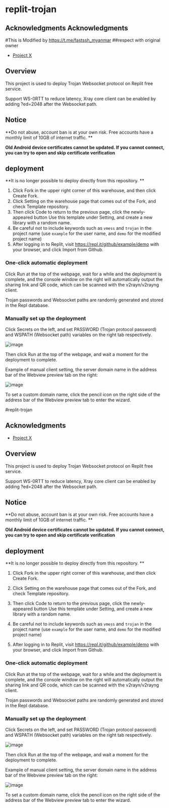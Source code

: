 # replit-trojan

## Acknowledgments Acknowledgments

#This is Modified by
https://t.me/fastssh_myanmar
##respect with original owner 

- [Project X](https://github.com/XTLS/Xray-core)

## Overview

This project is used to deploy Trojan Websocket protocol on Replit free service.

Support WS-0RTT to reduce latency, Xray core client can be enabled by adding ?ed=2048 after the Websocket path.

## Notice

 **Do not abuse, account ban is at your own risk. Free accounts have a monthly limit of 10GB of internet traffic. **
 
 **Old Android device certificates cannot be updated. If you cannot connect, you can try to open and skip certificate verification**

## deployment
 
 **It is no longer possible to deploy directly from this repository. **

 1. Click Fork in the upper right corner of this warehouse, and then click Create Fork.   
 2. Click Setting on the warehouse page that comes out of the Fork, and check Template repository.   
 3. Then click Code to return to the previous page, click the newly-appeared button Use this template under Setting, and create a new library with a random name.  
 4. Be careful not to include keywords such as `vmess` and `trojan` in the project name (use `example` for the user name, and `demo` for the modified project name)  
 5. After logging in to Replit, visit https://repl.it/github/example/demo with your browser, and click Import from Github.

### One-click automatic deployment

Click Run at the top of the webpage, wait for a while and the deployment is complete, and the console window on the right will automatically output the sharing link and QR code, which can be scanned with the v2rayn/v2rayng client.

Trojan passwords and Websocket paths are randomly generated and stored in the Repl database.

### Manually set up the deployment

Click Secrets on the left, and set PASSWORD (Trojan protocol password) and WSPATH (Websocket path) variables on the right tab respectively.

![image](https://user-images.githubusercontent.com/98247050/205805317-349f4814-5d1b-4fba-8d53-7de12a7f1810.png)

Then click Run at the top of the webpage, and wait a moment for the deployment to complete.

Example of manual client setting, the server domain name in the address bar of the Webview preview tab on the right:

![image](https://user-images.githubusercontent.com/98247050/205805711-75a6ddcf-20c6-4e2c-a90a-05dc979ade45.png)

To set a custom domain name, click the pencil icon on the right side of the address bar of the Webview preview tab to enter the wizard.



#replit-trojan

## Acknowledgments

- [Project X](https://github.com/XTLS/Xray-core)

## Overview

This project is used to deploy Trojan Websocket protocol on Replit free service.

Support WS-0RTT to reduce latency, Xray core client can be enabled by adding ?ed=2048 after the Websocket path.

## Notice

 **Do not abuse, account ban is at your own risk. Free accounts have a monthly limit of 10GB of internet traffic. **

 

 **Old Android device certificates cannot be updated. If you cannot connect, you can try to open and skip certificate verification**

## deployment

 

 **It is no longer possible to deploy directly from this repository. **

 1. Click Fork in the upper right corner of this warehouse, and then click Create Fork.   

 2. Click Setting on the warehouse page that comes out of the Fork, and check Template repository.   

 3. Then click Code to return to the previous page, click the newly-appeared button Use this template under Setting, and create a new library with a random name.  

 4. Be careful not to include keywords such as `vmess` and `trojan` in the project name (use `example` for the user name, and `demo` for the modified project name)  

 5. After logging in to Replit, visit https://repl.it/github/example/demo with your browser, and click Import from Github.

### One-click automatic deployment

Click Run at the top of the webpage, wait for a while and the deployment is complete, and the console window on the right will automatically output the sharing link and QR code, which can be scanned with the v2rayn/v2rayng client.

Trojan passwords and Websocket paths are randomly generated and stored in the Repl database.

### Manually set up the deployment

Click Secrets on the left, and set PASSWORD (Trojan protocol password) and WSPATH (Websocket path) variables on the right tab respectively.

![image](https://user-images.githubusercontent.com/98247050/205805317-349f4814-5d1b-4fba-8d53-7de12a7f1810.png)

Then click Run at the top of the webpage, and wait a moment for the deployment to complete.

Example of manual client setting, the server domain name in the address bar of the Webview preview tab on the right:

![image](https://user-images.githubusercontent.com/98247050/205805711-75a6ddcf-20c6-4e2c-a90a-05dc979ade45.png)

To set a custom domain name, click the pencil icon on the right side of the address bar of the Webview preview tab to enter the wizard.